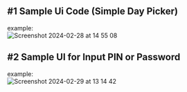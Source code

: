 ## #1 Sample Ui Code (Simple Day Picker)

example:</br>
![Screenshot 2024-02-28 at 14 55 08](https://github.com/yohansp/UiCustomLibs/assets/93885/6d87b8f3-3b2d-4d87-823d-0fb8d9baa659)

## #2 Sample UI for Input PIN or Password
example:</br>
![Screenshot 2024-02-29 at 13 14 42](https://github.com/yohansp/UiCustomLibs/assets/93885/c45eec7f-6d4f-46c3-b75b-8dcb34e511a7)
